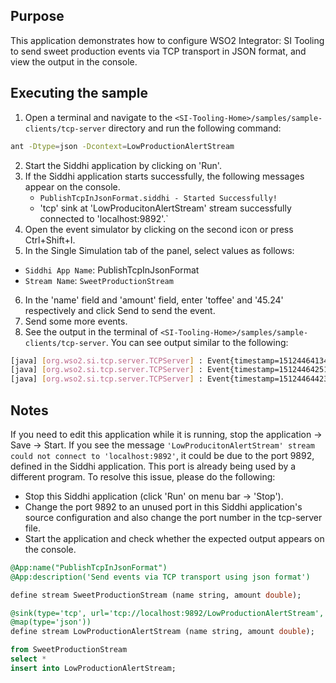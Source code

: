 ## Purpose

This application demonstrates how to configure WSO2 Integrator: SI Tooling to send sweet production events via TCP transport in JSON format, and view the output in the console.

## Executing the sample

1. Open a terminal and navigate to the `<SI-Tooling-Home>/samples/sample-clients/tcp-server` directory and run the following command:

```bash
ant -Dtype=json -Dcontext=LowProductionAlertStream
```

2. Start the Siddhi application by clicking on 'Run'.
3. If the Siddhi application starts successfully, the following messages appear on the console.
	* `PublishTcpInJsonFormat.siddhi - Started Successfully!`
	* 'tcp' sink at 'LowProducitonAlertStream' stream successfully connected to 'localhost:9892'.`
4. Open the event simulator by clicking on the second icon or press Ctrl+Shift+I.
5. In the Single Simulation tab of the panel, select values as follows:

* `Siddhi App Name`: PublishTcpInJsonFormat
* `Stream Name`: `SweetProductionStream`

6. In the 'name' field and 'amount' field, enter 'toffee' and '45.24' respectively and click Send to send the event.
7. Send some more events.
8. See the output in the terminal of `<SI-Tooling-Home>/samples/sample-clients/tcp-server`. You can see output similar to the following:

```bash
[java] [org.wso2.si.tcp.server.TCPServer] : Event{timestamp=1512446413468, data=[toffee, 45.25], isExpired=false}
[java] [org.wso2.si.tcp.server.TCPServer] : Event{timestamp=1512446425113, data=[coffee, 9.78], isExpired=false}
[java] [org.wso2.si.tcp.server.TCPServer] : Event{timestamp=1512446442300, data=[chocolate, 78.23], isExpired=false}
```

## Notes

If you need to edit this application while it is running, stop the application -> Save -> Start.
If you see the message `'LowProducitonAlertStream' stream could not connect to 'localhost:9892'`, it could be due to the port 9892, defined in the Siddhi application. This port is already being used by a different program. To resolve this issue, please do the following:

* Stop this Siddhi application (click 'Run' on menu bar -> 'Stop').
* Change the port 9892 to an unused port in this Siddhi application's source configuration and also change the port number in the tcp-server file.
* Start the application and check whether the expected output appears on the console.

```sql
@App:name("PublishTcpInJsonFormat")
@App:description('Send events via TCP transport using json format')

define stream SweetProductionStream (name string, amount double);

@sink(type='tcp', url='tcp://localhost:9892/LowProductionAlertStream',
@map(type='json'))
define stream LowProductionAlertStream (name string, amount double);

from SweetProductionStream
select *
insert into LowProductionAlertStream;
```
